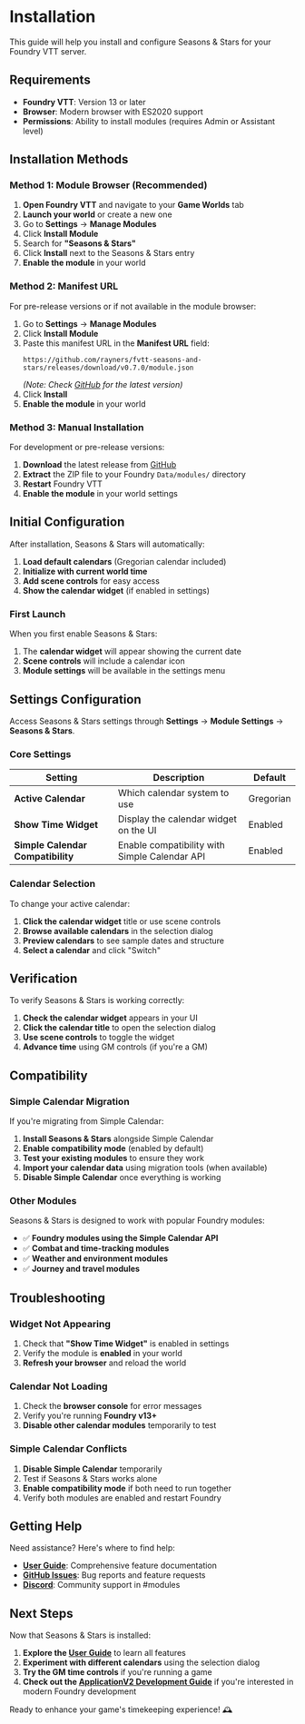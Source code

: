 # Installation

This guide will help you install and configure Seasons & Stars for your Foundry VTT server.

## Requirements

- **Foundry VTT**: Version 13 or later
- **Browser**: Modern browser with ES2020 support
- **Permissions**: Ability to install modules (requires Admin or Assistant level)

## Installation Methods

### Method 1: Module Browser (Recommended)

1. **Open Foundry VTT** and navigate to your **Game Worlds** tab
2. **Launch your world** or create a new one
3. Go to **Settings** → **Manage Modules**
4. Click **Install Module**
5. Search for **"Seasons & Stars"**
6. Click **Install** next to the Seasons & Stars entry
7. **Enable the module** in your world

### Method 2: Manifest URL

For pre-release versions or if not available in the module browser:

1. Go to **Settings** → **Manage Modules**
2. Click **Install Module**
3. Paste this manifest URL in the **Manifest URL** field:
   ```
   https://github.com/rayners/fvtt-seasons-and-stars/releases/download/v0.7.0/module.json
   ```
   *(Note: Check [GitHub](https://github.com/rayners/fvtt-seasons-and-stars/releases) for the latest version)*
4. Click **Install**
5. **Enable the module** in your world

### Method 3: Manual Installation

For development or pre-release versions:

1. **Download** the latest release from [GitHub](https://github.com/rayners/fvtt-seasons-and-stars/releases)
2. **Extract** the ZIP file to your Foundry `Data/modules/` directory
3. **Restart** Foundry VTT
4. **Enable the module** in your world settings

## Initial Configuration

After installation, Seasons & Stars will automatically:

1. **Load default calendars** (Gregorian calendar included)
2. **Initialize with current world time**
3. **Add scene controls** for easy access
4. **Show the calendar widget** (if enabled in settings)

### First Launch

When you first enable Seasons & Stars:

1. The **calendar widget** will appear showing the current date
2. **Scene controls** will include a calendar icon
3. **Module settings** will be available in the settings menu

## Settings Configuration

Access Seasons & Stars settings through **Settings** → **Module Settings** → **Seasons & Stars**.

### Core Settings

| Setting | Description | Default |
|---------|-------------|---------|
| **Active Calendar** | Which calendar system to use | Gregorian |
| **Show Time Widget** | Display the calendar widget on the UI | Enabled |
| **Simple Calendar Compatibility** | Enable compatibility with Simple Calendar API | Enabled |

### Calendar Selection

To change your active calendar:

1. **Click the calendar widget** title or use scene controls
2. **Browse available calendars** in the selection dialog
3. **Preview calendars** to see sample dates and structure
4. **Select a calendar** and click "Switch"

## Verification

To verify Seasons & Stars is working correctly:

1. **Check the calendar widget** appears in your UI
2. **Click the calendar title** to open the selection dialog
3. **Use scene controls** to toggle the widget
4. **Advance time** using GM controls (if you're a GM)

## Compatibility

### Simple Calendar Migration

If you're migrating from Simple Calendar:

1. **Install Seasons & Stars** alongside Simple Calendar
2. **Enable compatibility mode** (enabled by default)
3. **Test your existing modules** to ensure they work
4. **Import your calendar data** using migration tools (when available)
5. **Disable Simple Calendar** once everything is working

### Other Modules

Seasons & Stars is designed to work with popular Foundry modules:

- ✅ **Foundry modules using the Simple Calendar API**
- ✅ **Combat and time-tracking modules**  
- ✅ **Weather and environment modules**
- ✅ **Journey and travel modules**

## Troubleshooting

### Widget Not Appearing

1. Check that **"Show Time Widget"** is enabled in settings
2. Verify the module is **enabled** in your world
3. **Refresh your browser** and reload the world

### Calendar Not Loading

1. Check the **browser console** for error messages
2. Verify you're running **Foundry v13+**
3. **Disable other calendar modules** temporarily to test

### Simple Calendar Conflicts

1. **Disable Simple Calendar** temporarily
2. Test if Seasons & Stars works alone
3. **Enable compatibility mode** if both need to run together
4. Verify both modules are enabled and restart Foundry

## Getting Help

Need assistance? Here's where to find help:

- **[User Guide](user-guide)**: Comprehensive feature documentation
- **[GitHub Issues](https://github.com/rayners/fvtt-seasons-and-stars/issues)**: Bug reports and feature requests
- **[Discord](https://discord.gg/foundryvtt)**: Community support in #modules

## Next Steps

Now that Seasons & Stars is installed:

1. **Explore the [User Guide](user-guide)** to learn all features
2. **Experiment with different calendars** using the selection dialog
3. **Try the GM time controls** if you're running a game
4. **Check out the [ApplicationV2 Development Guide](applicationv2-development)** if you're interested in modern Foundry development

Ready to enhance your game's timekeeping experience! 🕰️